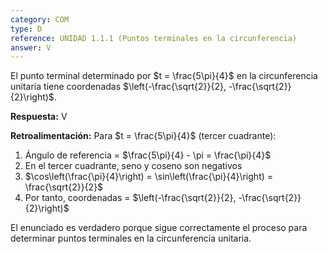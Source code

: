 ```yaml
---
category: COM
type: D
reference: UNIDAD 1.1.1 (Puntos terminales en la circunferencia)
answer: V
---
```


El punto terminal determinado por $t = \frac{5\pi}{4}$ en la circunferencia unitaria tiene coordenadas $\left(-\frac{\sqrt{2}}{2}, -\frac{\sqrt{2}}{2}\right)$.

**Respuesta:** V

**Retroalimentación:**
Para $t = \frac{5\pi}{4}$ (tercer cuadrante):

1. Ángulo de referencia = $\frac{5\pi}{4} - \pi = \frac{\pi}{4}$
2. En el tercer cuadrante, seno y coseno son negativos
3. $\cos\left(\frac{\pi}{4}\right) = \sin\left(\frac{\pi}{4}\right) = \frac{\sqrt{2}}{2}$
4. Por tanto, coordenadas = $\left(-\frac{\sqrt{2}}{2}, -\frac{\sqrt{2}}{2}\right)$

El enunciado es verdadero porque sigue correctamente el proceso para determinar puntos terminales en la circunferencia unitaria.
